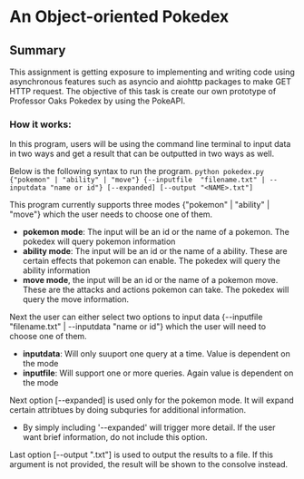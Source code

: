 # An Object-oriented Pokedex

## Summary
This assignment is getting exposure to implementing and writing code using asynchronous features such as asyncio and aiohttp packages to make GET HTTP request.
The objective of this task is create our own prototype of Professor Oaks Pokedex by using the PokeAPI.

### How it works:

In this program, users will be using the command line terminal to input data in two ways and get a result that can be outputted in two ways as well.

Below is the following syntax to run the program.
`python pokedex.py {"pokemon" | "ability" | "move"} {--inputfile 
"filename.txt" | --inputdata "name or id"} [--expanded] [--output "<NAME>.txt"]`

This program currently supports three modes {"pokemon" | "ability" | "move"} which the user needs to choose one of them.
- <b>pokemon mode</b>: The input will be an id or the name of a pokemon. The pokedex will query pokemon information
- <b>ability mode</b>: The input will be an id or the name of a ability. These are certain effects that
pokemon can enable. The pokedex will query the ability information
- <b>move mode</b>, the input will be an id or the name of a pokemon move. These are the
attacks and actions pokemon can take. The pokedex will query the move information.

Next the user can either select two options to input data {--inputfile "filename.txt" | --inputdata "name or id"} which the user will need to choose one of them.
- <b>inputdata</b>: Will only suuport one query at a time. Value is dependent on the mode
- <b>inputfile</b>: Will support one or more queries. Again value is dependent on the mode

Next option [--expanded] is used only for the pokemon mode. It will expand certain attribtues by doing subquries for additional information.
- By simply including '--expanded' will trigger more detail. If the user want brief information, do not include this option.

Last option [--output "<NAME>.txt"] is used to output the results to a file. If this argument is not provided, the result will be shown to the consolve instead.